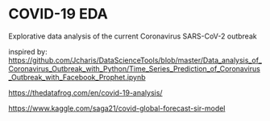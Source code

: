 # COVID-19 EDA
Explorative data analysis of the current Coronavirus SARS-CoV-2 outbreak

inspired by:
https://github.com/Jcharis/DataScienceTools/blob/master/Data_analysis_of_Coronavirus_Outbreak_with_Python/Time_Series_Prediction_of_Coronavirus_Outbreak_with_Facebook_Prophet.ipynb

https://thedatafrog.com/en/covid-19-analysis/

https://www.kaggle.com/saga21/covid-global-forecast-sir-model
